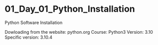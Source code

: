 # 01_Day_01_Python_Installation
Python Software Installation

Dowloading from the website: python.org
Course: Python3
Version: 3.10
Specific version: 3.10.4
